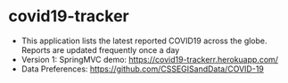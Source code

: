 # covid19-tracker
- This application lists the latest reported COVID19 across the globe. Reports are updated frequently once a day
- Version 1: SpringMVC demo: https://covid19-trackerr.herokuapp.com/
- Data Preferences: https://github.com/CSSEGISandData/COVID-19
